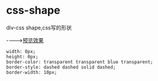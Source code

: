 # css-shape
div-css shape,css写的形状

---->[预览效果](https://fairyly.github.io/css-shape/#/)


```
width: 0px;
height: 0px;
border-color: transparent transparent blue transparent;
border-style: dashed dashed solid dashed;
border-width: 10px;
```
